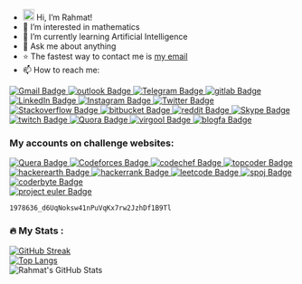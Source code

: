 - <img src="https://raw.githubusercontent.com/MartinHeinz/MartinHeinz/master/wave.gif" width="20px"> Hi, I’m Rahmat! 
- 👀 I’m interested in mathematics
- 🌱 I’m currently learning Artificial Intelligence
- 💬 Ask me about anything
- ⭐ The fastest way to contact me is <a href="mailto:Rahmat2022a@gmail.com">my email</a>
- 📫 How to reach me:

<!---
EnAnsari/EnAnsari is a ✨ special ✨ repository because its `README.md` (this file) appears on your GitHub profile.
You can click the Preview link to take a look at your changes...
--->

<div id="badges">
  <a href="mailto:Rahmat2022a@gmail.com">
    <img src="https://img.shields.io/badge/Gmail-red?style=for-the-badge&logo=gmail&logoColor=white" alt="Gmail Badge"/>
  </a>
  <a href="mailto:En.Ansari@outlook.com">
    <img src="https://img.shields.io/badge/seconond%20Email:%20En.Ansari@outlook.com-cyan?style=for-the-badge&logo=microsoft&logoColor=white" alt="outlook Badge"/>
  </a>
  <a href="https://t.me/EnAnsari">
    <img src="https://img.shields.io/badge/Telegram:%20@EnAnsari-blue?style=for-the-badge&logo=telegram&logoColor=white" alt="Telegram Badge"/>
  </a>
  <a href="https://gitlab.com/EnAnsari">
    <img src="https://img.shields.io/badge/gitlab-yellow?style=for-the-badge&logo=gitlab&logoColor=white" alt="gitlab Badge"/>
  </a>
  <a href="https://www.linkedin.com/in/enansari/">
    <img src="https://img.shields.io/badge/LinkedIn-blue?style=for-the-badge&logo=linkedin&logoColor=white" alt="LinkedIn Badge"/>
  </a>
  <a href="https://instagram.com/En.R.Ansari">
    <img src="https://img.shields.io/badge/Instagram-orange?style=for-the-badge&logo=instagram&logoColor=white" alt="Instagram Badge"/>
  </a>
  <a href="https://twitter.com/EnAnsari0">
    <img src="https://img.shields.io/badge/Twitter-blue?style=for-the-badge&logo=twitter&logoColor=white" alt="Twitter Badge"/>
  </a>
  <a href="https://stackoverflow.com/users/19568559/rahmat">
    <img src="https://img.shields.io/badge/stackoverflow-yellow?style=for-the-badge&logo=stackoverflow&logoColor=white" alt="Stackoverflow Badge"/>
  </a>
  <a href="https://bitbucket.org/enansari/">
    <img src="https://img.shields.io/badge/bitbucket-blue?style=for-the-badge&logo=bitbucket&logoColor=white" alt="bitbucket Badge"/>
  </a>
  <a href="https://www.reddit.com/user/EnAnsari">
    <img src="https://img.shields.io/badge/reddit-red?style=for-the-badge&logo=reddit&logoColor=white" alt="reddit Badge"/>
  </a>
  <a href="https://join.skype.com/invite/IKXNXJE5Wa0z">
    <img src="https://img.shields.io/badge/Skype-blue?style=for-the-badge&logo=skype&logoColor=white" alt="Skype Badge"/>
  </a>
  <a href="https://www.twitch.tv/enansari">
    <img src="https://img.shields.io/badge/twitch-purple?style=for-the-badge&logo=twitch&logoColor=white" alt="twitch Badge"/>
  </a>
  <a href="https://www.quora.com/profile/EnAnsari">
    <img src="https://img.shields.io/badge/quora-red?style=for-the-badge&logo=quora&logoColor=white" alt="Quora Badge"/>
  </a>
  <a href="https://virgool.io/@EnAnsari">
    <img src="https://img.shields.io/badge/virgool-purple?style=for-the-badge&logo=virgool&logoColor=white" alt="virgool Badge"/>
  </a>
  <a href="http://enansari.blogfa.com/">
    <img src="https://img.shields.io/badge/weblog-navy?style=for-the-badge&logo=log&logoColor=white" alt="blogfa Badge"/>
  </a>
<!--   <a href="https://stackoverflow.com/users/19568559/rahmat">
    <img src="https://img.shields.io/badge/facebook-blue?style=for-the-badge&logo=facebook&logoColor=white" alt="Facebook Badge"/>
  </a> -->
</div>

### My accounts on challenge websites:
<div id="badges">
  <a href="https://quera.org/profile/EnAnsari">
    <img src="https://img.shields.io/badge/quera-blue?style=for-the-badge&logo=q&logoColor=white" alt="Quera Badge"/>
  </a>
  <a href="https://codeforces.com/profile/EnAnsari">
    <img src="https://img.shields.io/badge/Codeforces-yellow?style=for-the-badge&logo=codeforces&logoColor=white" alt="Codeforces Badge"/>
  </a>
  <a href="https://www.codechef.com/users/enansari">
    <img src="https://img.shields.io/badge/codechef-orange?style=for-the-badge&logo=codechef&logoColor=white" alt="codechef Badge"/>
  </a>
  <a href="https://www.topcoder.com/members/enansari">
    <img src="https://img.shields.io/badge/topcoder-purple?style=for-the-badge&logo=topcoder&logoColor=white" alt="topcoder Badge"/>
  </a>
  <a href="https://www.hackerearth.com/@EnAnsari">
    <img src="https://img.shields.io/badge/hackerearth-navy?style=for-the-badge&logo=hackerearth&logoColor=white" alt="hackerearth Badge"/>
  </a>
  <a href="https://www.hackerrank.com/EnAnsari">
    <img src="https://img.shields.io/badge/hackerrank-green?style=for-the-badge&logo=hackerrank&logoColor=white" alt="hackerrank Badge"/>
  </a>
  <a href="https://leetcode.com/EnAnsari/">
    <img src="https://img.shields.io/badge/leetcode-yellow?style=for-the-badge&logo=leetcode&logoColor=white" alt="leetcode Badge"/>
  </a>
  <a href="https://www.spoj.com/users/enansari/">
    <img src="https://img.shields.io/badge/spoj-blue?style=for-the-badge&logo=spoj&logoColor=white" alt="spoj Badge"/>
  </a>
  <a href="https://coderbyte.com/profile/EnAnsari">
    <img src="https://img.shields.io/badge/coderbyte-aqua?style=for-the-badge&logo=x&logoColor=white" alt="coderbyte Badge"/>
  </a>
  <br>
  <a href="https://projecteuler.net/friends">
    <img src="https://img.shields.io/badge/My%20Key%20in%20Project%20Euler:-orange?style=for-the-badge&logo=projecteuler&logoColor=white" alt="project euler Badge"/>
  </a>

```
1978636_d6UqNoksw41nPuVqKx7rw2JzhDf1B9Tl
```
</div>

<!--
### Other:
  </a>
  <a href="https://quera.org/profile/EnAnsari">
    <img src="https://quera.org/static/images/logo/logo2.2-1873ae11eaf6.svg" width="100px" height="23px" alt="Quera Badge"/>
  </a>
-->

### :fire: My Stats :
[![GitHub Streak](http://github-readme-streak-stats.herokuapp.com?user=EnAnsari&theme=dark&background=000000)](https://git.io/streak-stats)
<br>
[![Top Langs](https://github-readme-stats.vercel.app/api/top-langs/?username=EnAnsari&layout=compact&theme=vision-friendly-dark)](https://github.com/anuraghazra/github-readme-stats)
<br>
<img align="center" src="https://github-readme-stats.vercel.app/api?username=EnAnsari&show_icons=true&line_height=27&count_private=true&title_color=ffffff&text_color=c9cacc&icon_color=2bbc8a&bg_color=1d1f21"
     alt="Rahmat's GitHub Stats"/>
